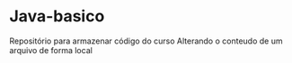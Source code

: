 # Java-basico
Repositório para armazenar código do curso
Alterando o conteudo de um arquivo de forma local